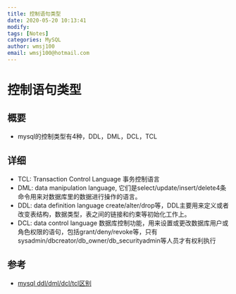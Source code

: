 ```yaml
---
title: 控制语句类型
date: 2020-05-20 10:13:41
modify: 
tags: [Notes]
categories: MySQL
author: wmsj100
email: wmsj100@hotmail.com
---
```


# 控制语句类型

## 概要

- mysql的控制类型有4种，DDL，DML，DCL，TCL

## 详细

- TCL: Transaction Control Language 事务控制语言
- DML: data manipulation language, 它们是select/update/insert/delete4条命令用来对数据库里的数据进行操作的语言。
- DDL: data definition language create/alter/drop等，DDL主要用来定义或者改变表结构，数据类型，表之间的链接和约束等初始化工作上。
- DCL: data control language 数据库控制功能，用来设置或更改数据库用户或角色权限的语句，包括grant/deny/revoke等，只有sysadmin/dbcreator/db_owner/db_securityadmin等人员才有权利执行

## 参考

- [mysql ddl/dml/dcl/tcl区别](https://blog.csdn.net/u012732259/article/details/39524405)
